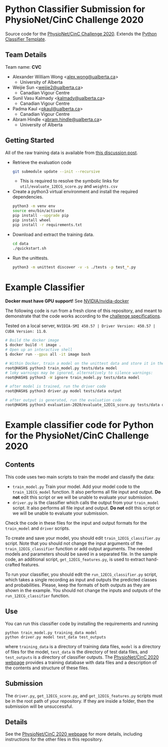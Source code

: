 # Python Classifier Submission for PhysioNet/CinC Challenge 2020

Source code for the [PhysioNet/CinC Challenge 2020](https://physionetchallenges.github.io/2020/). Extends the [Python Classifier Template](https://github.com/physionetchallenges/python-classifier-2020).

## Team Details

Team name: **CVC**

- Alexander William Wong <[alex.wong@ualberta.ca](mailto:alex.wong@ualberta.ca)>
    - University of Alberta
- Weijie Sun <[weijie2@ualberta.ca](mailto:weijie2@ualberta.ca)>
    - Canadian Vigour Centre
- Sunil Vasu Kalmady <[kalmady@ualberta.ca](mailto:kalmady@ualberta.ca)>
    - Canadian Vigour Centre
- Padma Kaul <[pkaul@ualberta.ca](mailto:pkaul@ualberta.ca)>
    - Canadian Vigour Centre
- Abram Hindle <[abram.hindle@ualberta.ca](mailto:abram.hindle@ualberta.ca)>
    - University of Alberta

## Getting Started

All of the raw training data is available from [this discussion post](https://groups.google.com/d/msg/physionet-challenges/0ldKZgDGi0Y/sDPltA-EBAAJ).
- Retrieve the evaluation code
    ```bash
    git submodule update --init --recursive
    ```
    - This is required to resolve the symbolic links for `util/evaluate_12ECG_score.py` and `weights.csv`
- Create a python3 virtual environment and install the required dependencies.
    ```bash
    python3 -m venv env
    source env/bin/activate
    pip install --upgrade pip
    pip install wheel
    pip install -r requirements.txt
    ```
- Download and extract the training data.
    ```bash
    cd data
    ./quickstart.sh
    ```
- Run the unittests.
    ```bash
    python3 -m unittest discover -v -s ./tests -p test_*.py
    ```

# Example Classifier

**Docker must have GPU support!** See [NVIDIA/nvidia-docker](https://github.com/NVIDIA/nvidia-docker)

The following code is run from a fresh clone of this repository, and meant to demonstrate that the code works according to the [challenge specifications](https://physionetchallenges.github.io/2020/submissions).

Tested on a local server, `NVIDIA-SMI 450.57 | Driver Version: 450.57 | CUDA Version: 11.0`.

```bash
# Build the docker image
$ docker build -t image .
# Open up an interactive shell
$ docker run --gpus all -it image bash

# Within Docker, train a model on the unittest data and store it in the model folder
root@HASH$ python3 train_model.py tests/data model
# loky warnings may be ignored, alternatively to silence warnings:
root@HASH$ python3 -W ignore train_model.py tests/data model

# after model is trained, run the driver code
root@HASH$ python3 driver.py model tests/data output

# after output is generated, run the evaluation code
root@HASH$ python3 evaluation-2020/evaluate_12ECG_score.py tests/data output
```

# Example classifier code for Python for the PhysioNet/CinC Challenge 2020

## Contents

This code uses two main scripts to train the model and classify the data:

* `train_model.py` Train your model. Add your model code to the `train_12ECG_model` function. It also performs all file input and output. **Do not** edit this script or we will be unable to evaluate your submission.
* `driver.py` is the classifier which calls the output from your `train_model` script. It also performs all file input and output. **Do not** edit this script or we will be unable to evaluate your submission.

Check the code in these files for the input and output formats for the `train_model` and `driver` scripts.

To create and save your model, you should edit `train_12ECG_classifier.py` script. Note that you should not change the input arguments of the `train_12ECG_classifier` function or add output arguments. The needed models and parameters should be saved in a separated file. In the sample code, an additional script, `get_12ECG_features.py`, is used to extract hand-crafted features.

To run your classifier, you should edit the `run_12ECG_classifier.py` script, which takes a single recording as input and outputs the predicted classes and probabilities. Please, keep the formats of both outputs as they are shown in the example. You should not change the inputs and outputs of the `run_12ECG_classifier` function.

## Use

You can run this classifier code by installing the requirements and running

    python train_model.py training_data model
    python driver.py model test_data test_outputs

where `training_data` is a directory of training data files, `model` is a directory of files for the model, `test_data` is the directory of test data files, and `test_outputs` is a directory of classifier outputs.  The [PhysioNet/CinC 2020 webpage](https://physionetchallenges.github.io/2020/) provides a training database with data files and a description of the contents and structure of these files.

## Submission

The `driver.py`, `get_12ECG_score.py`, and `get_12ECG_features.py` scripts must be in the root path of your repository. If they are inside a folder, then the submission will be unsuccessful.

## Details

See the [PhysioNet/CinC 2020 webpage](https://physionetchallenges.github.io/2020/) for more details, including instructions for the other files in this repository.
